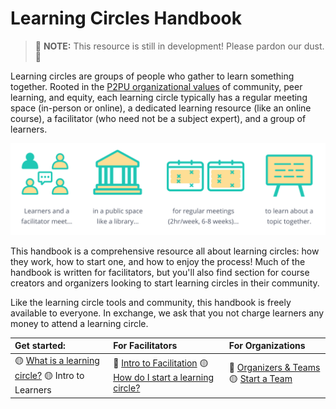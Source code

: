 # Learning Circles Handbook

> 🚧 **NOTE:** This resource is still in development! Please pardon our dust. 🚧

Learning circles are groups of people who gather to learn something together. Rooted in the [P2PU organizational values](https://www.p2pu.org/en/about/) of community, peer learning, and equity, each learning circle typically has a regular meeting space \(in-person or online\), a dedicated learning resource \(like an online course\), a facilitator \(who need not be a subject expert\), and a group of learners.

![](.gitbook/assets/lc-formula.png)

This handbook is a comprehensive resource all about learning circles: how they work, how to start one, and how to enjoy the process! Much of the handbook is written for facilitators, but you'll also find section for course creators and organizers looking to start learning circles in their community.

Like the learning circle tools and community, this handbook is freely available to everyone. In exchange, we ask that you not charge learners any money to attend a learning circle.

| Get started: | For Facilitators | For Organizations |
| :--- | :--- | :--- |
| 🟡 [What is a learning circle?]() 🟡 Intro to Learners | 📍 [Intro to Facilitation](facilitation/facilitation-role/) 🟡 [How do I start a learning circle?](facilitation/facilitation-role/) | 📍 [Organizers & Teams]() 🟡 [Start a Team]() |



